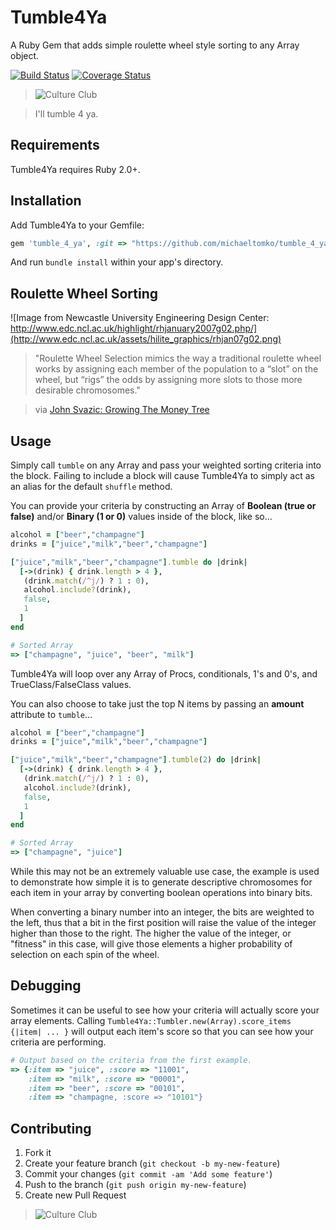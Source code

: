 Tumble4Ya
===========

A Ruby Gem that adds simple roulette wheel style sorting to any Array object.

[![Build Status](https://travis-ci.org/michaeltomko/tumble_4_ya.svg?branch=master)](https://travis-ci.org/michaeltomko/tumble_4_ya) [![Coverage Status](https://img.shields.io/coveralls/michaeltomko/tumble_4_ya.svg)](https://coveralls.io/r/michaeltomko/tumble_4_ya)

> ![Culture Club](http://24.media.tumblr.com/tumblr_mc0t7x0FAc1r3ifxzo1_500.gif)

> I'll tumble 4 ya.

## Requirements

Tumble4Ya requires Ruby 2.0+.

## Installation

Add Tumble4Ya to your Gemfile:

```ruby
gem 'tumble_4_ya', :git => "https://github.com/michaeltomko/tumble_4_ya.git", :branch => "master" 
```

And run `bundle install` within your app's directory.

## Roulette Wheel Sorting

![Image from Newcastle University Engineering Design Center: http://www.edc.ncl.ac.uk/highlight/rhjanuary2007g02.php/](http://www.edc.ncl.ac.uk/assets/hilite_graphics/rhjan07g02.png)

> "Roulette Wheel Selection mimics the way a traditional roulette wheel works by assigning each member of the population to a “slot” on the wheel, but “rigs” the odds by assigning more slots to those more desirable chromosomes."

> via [John Svazic: Growing The Money Tree](http://growingthemoneytree.com/roulette-wheel-selection/)

## Usage

Simply call `tumble` on any Array and pass your weighted sorting criteria into the block. Failing to include a block will cause Tumble4Ya to simply act as an alias for the default `shuffle` method.

You can provide your criteria by constructing an Array of **Boolean (true or false)** and/or **Binary (1 or 0)** values inside of the block, like so…

```ruby
alcohol = ["beer","champagne"]
drinks = ["juice","milk","beer","champagne"]

["juice","milk","beer","champagne"].tumble do |drink|
  [->(drink) { drink.length > 4 },
   (drink.match(/^j/) ? 1 : 0),
   alcohol.include?(drink),
   false,
   1
  ]
end

# Sorted Array
=> ["champagne", "juice", "beer", "milk"]
```

Tumble4Ya will loop over any Array of Procs, conditionals, 1's and 0's, and TrueClass/FalseClass values.

You can also choose to take just the top N items by passing an **amount** attribute to `tumble`…

```ruby
alcohol = ["beer","champagne"]
drinks = ["juice","milk","beer","champagne"]

["juice","milk","beer","champagne"].tumble(2) do |drink|
  [->(drink) { drink.length > 4 },
   (drink.match(/^j/) ? 1 : 0),
   alcohol.include?(drink),
   false,
   1
  ]
end

# Sorted Array
=> ["champagne", "juice"]
```

While this may not be an extremely valuable use case, the example is used to demonstrate how simple it is to generate descriptive chromosomes for each item in your array by converting boolean operations into binary bits.

When converting a binary number into an integer, the bits are weighted to the left, thus that a bit in the first position will raise the value of the integer higher than those to the right. The higher the value of the integer, or "fitness" in this case, will give those elements a higher probability of selection on each spin of the wheel.

## Debugging

Sometimes it can be useful to see how your criteria will actually score your array elements. Calling `Tumble4Ya::Tumbler.new(Array).score_items {|item| ... }` will output each item's score so that you can see how your criteria are performing.

```ruby
# Output based on the criteria from the first example.
=> {:item => "juice", :score => "11001",
    :item => "milk", :score => "00001",
    :item => "beer", :score => "00101",
    :item => "champagne, :score => "10101"}
```

## Contributing

1. Fork it
2. Create your feature branch (`git checkout -b my-new-feature`)
3. Commit your changes (`git commit -am 'Add some feature'`)
4. Push to the branch (`git push origin my-new-feature`)
5. Create new Pull Request

> ![Culture Club](http://media.giphy.com/media/12ayoOAjHcjUaI/giphy.gif)
